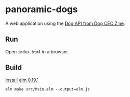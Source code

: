 # panoramic-dogs

A web application using the [Dog API from Dog CEO Zine](https://dog.ceo/dog-api/).

## Run
Open `index.html` in a browser.


## Build
[Install elm 0.19.1](https://guide.elm-lang.org/install/elm.html)

    elm make src/Main.elm --output=elm.js
